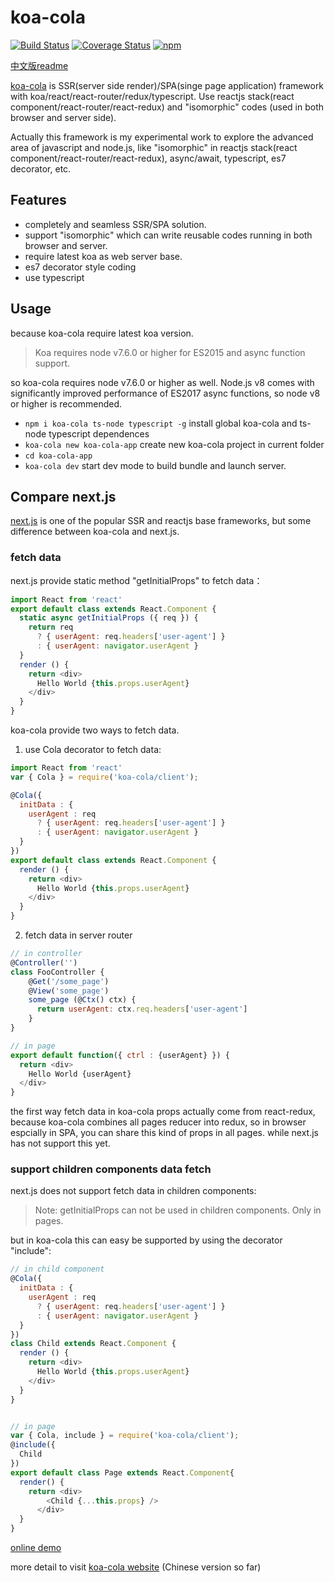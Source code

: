 
# koa-cola
[![Build Status](https://travis-ci.org/hcnode/koa-cola.svg?branch=master)](https://travis-ci.org/hcnode/koa-cola)
[![Coverage Status](https://coveralls.io/repos/github/hcnode/koa-cola/badge.svg?branch=master)](https://coveralls.io/github/hcnode/koa-cola?branch=master)
[![npm](https://img.shields.io/npm/v/koa-cola.svg)](https://www.npmjs.com/package/koa-cola)

[中文版readme](https://github.com/hcnode/koa-cola/blob/master/README_zh.md)

[koa-cola](https://koa-cola.github.io/) is SSR(server side render)/SPA(singe page application) framework with koa/react/react-router/redux/typescript. Use reactjs stack(react component/react-router/react-redux) and "isomorphic" codes (used in both browser and server side).

Actually this framework is my experimental work to explore the advanced area of javascript and node.js, like "isomorphic" in reactjs stack(react component/react-router/react-redux), async/await, typescript, es7 decorator, etc.

## Features
* completely and seamless SSR/SPA solution.
* support "isomorphic" which can write reusable codes running in both browser and server.
* require latest koa as web server base.
* es7 decorator style coding
* use typescript


## Usage

because koa-cola require latest koa version.

> Koa requires node v7.6.0 or higher for ES2015 and async function support.

so koa-cola requires node v7.6.0 or higher as well. Node.js v8 comes with significantly improved performance of ES2017 async functions, so node v8 or higher is recommended. 

* `npm i koa-cola ts-node typescript -g` install global koa-cola and ts-node typescript dependences
* `koa-cola new koa-cola-app` create new koa-cola project in current folder
* `cd koa-cola-app`
* `koa-cola dev` start dev mode to build bundle and launch server.

## Compare next.js
[next.js](https://github.com/zeit/next.js) is one of the popular SSR and reactjs base frameworks, but some difference between koa-cola and next.js.

### fetch data
next.js provide static method "getInitialProps" to fetch data：
```javascript
import React from 'react'
export default class extends React.Component {
  static async getInitialProps ({ req }) {
    return req
      ? { userAgent: req.headers['user-agent'] }
      : { userAgent: navigator.userAgent }
  }
  render () {
    return <div>
      Hello World {this.props.userAgent}
    </div>
  }
}
```

koa-cola provide two ways to fetch data.

1. use Cola decorator to fetch data:
```javascript
import React from 'react'
var { Cola } = require('koa-cola/client');

@Cola({
  initData : {
    userAgent : req
      ? { userAgent: req.headers['user-agent'] }
      : { userAgent: navigator.userAgent }
  }
})
export default class extends React.Component {
  render () {
    return <div>
      Hello World {this.props.userAgent}
    </div>
  }
}
```

2. fetch data in server router
```javascript
// in controller
@Controller('') 
class FooController {
    @Get('/some_page')  
    @View('some_page') 
    some_page (@Ctx() ctx) { 
      return userAgent: ctx.req.headers['user-agent']
    }
}

// in page
export default function({ ctrl : {userAgent} }) {
  return <div>
    Hello World {userAgent}
  </div>
}
```

the first way fetch data in koa-cola props actually come from react-redux, because koa-cola combines all pages reducer into redux, so in browser espcially in SPA, you can share this kind of props in all pages. while next.js has not support this yet.

### support children components data fetch

next.js does not support fetch data in children components:
> Note: getInitialProps can not be used in children components. Only in pages.

but in koa-cola this can easy be supported by using the decorator "include":

```javascript
// in child component
@Cola({
  initData : {
    userAgent : req
      ? { userAgent: req.headers['user-agent'] }
      : { userAgent: navigator.userAgent }
  }
})
class Child extends React.Component {
  render () {
    return <div>
      Hello World {this.props.userAgent}
    </div>
  }
}


// in page
var { Cola, include } = require('koa-cola/client');
@include({
  Child
})
export default class Page extends React.Component{
  render() {
    return <div>
        <Child {...this.props} />
      </div>
  }
}

```

[online demo](http://koa-cola.com:3000/)

more detail to visit [koa-cola website](https://koa-cola.github.io/) (Chinese version so far)